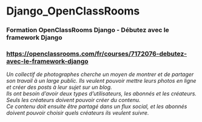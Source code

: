 # Django_OpenClassRooms

### Formation OpenClassRooms Django - Débutez avec le framework Django
### https://openclassrooms.com/fr/courses/7172076-debutez-avec-le-framework-django

*Un collectif de photographes cherche un moyen de montrer et de partager son travail à un large public. Ils veulent pouvoir mettre leurs photos en ligne et créer des posts à leur sujet sur un blog.*  
*Ils ont besoin d’avoir deux types d’utilisateurs, les abonnés et les créateurs.*   
*Seuls les créateurs doivent pouvoir créer du contenu.*  
*Ce contenu doit ensuite être partagé dans un flux social, et les abonnés doivent pouvoir choisir quels créateurs ils veulent suivre.*  
